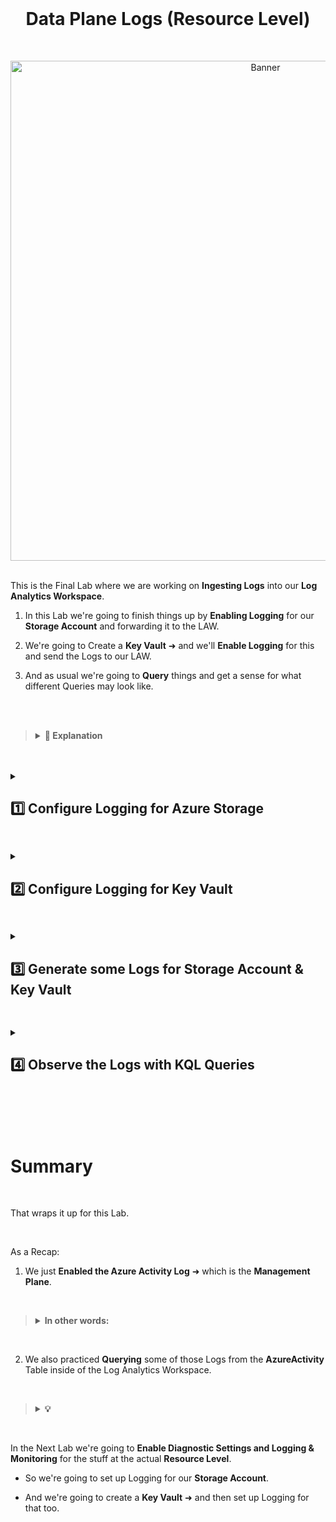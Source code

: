 <br>

<h1 align="center">Data Plane Logs (Resource Level)</h1>

<br>

<p align="center">
<img width="800" src="https://github.com/user-attachments/assets/12379f2a-d3fb-4095-bc75-e41de1bfbe3e" alt="Banner"/>
<br />

<br />

This is the Final Lab where we are working on **Ingesting Logs** into our **Log Analytics Workspace**.

1. In this Lab we're going to finish things up by **Enabling Logging** for our **Storage Account** and forwarding it to the LAW.

2. We're going to Create a **Key Vault** ➜ and we'll **Enable Logging** for this and send the Logs to our LAW.

3. And as usual we're going to **Query** things and get a sense for what different Queries may look like.

<br>

<br>

>   <details close> 
>   
> **<summary> 📝 Explanation</summary>**
> 
> <br>
> 
> This Lab is for bringing in Logs from the **Data Plane** (AKA the actual **Resources themselves**) into our Log Analytics Workspace.
> 
> <br>
>   
> Just as a Reminder for this graphic:
> 
> - We previously did Azure Tenant Level ➜ which is like the AAD Logs
> 
> - We did Activity Log ➜ which is Subscription Level (AKA the Management Plane)
> 
> - And now we're doing the actual Resource themselves:
> 
> ![azure portal](https://github.com/user-attachments/assets/2727e56c-f7ee-478b-99f3-ecbabe939fd6)
> 
> We already configured the Virtual Machines ➜ so we're just going to do our **Azure Storage Account** and **Key Vault** in this Lab.
> 
>   </details>

<br>

<br>

<details close> 
<summary> <h2> 1️⃣ Configure Logging for Azure Storage</h2> </summary>
<br>

> The first thing we're going to do is **Configure Logging** for our **Storage Account** that already exists in our Environment.
>
> We made a Storage Acount for our NSG flow Logs earlier, but the Logs are not enabled for it yet.
> 
> We'll do this by **Enabling Diagnostic Settings for Blob Storage**.

<br>

Inside the **Azure Portal** ➜ search for our **Storage Account** ```sacyberlab999```

![azure portal](https://github.com/user-attachments/assets/d48d3fb9-7a66-48f1-9850-65ef7de0f74c)

Then We'll scroll down and click on the **Diagnostic settings** blade:

![azure portal](https://github.com/user-attachments/assets/d48d3fb9-7a66-48f1-9850-65ef7de0f74c)

And we're going to Configure a Diagnostic Setting for the Blob Storage.

>   <details close> 
>   
> **<summary> 💡</summary>**
> 
> <br>
> 
> Basically, uploading files to the Storage Account, a text file for example, changing a text file or deleting it ➜ these actions will be logged here.
> 
> And this is the Data Plane for the Storage Account
> 
>   </details>

Click on **blob**:

![azure portal](https://github.com/user-attachments/assets/d48d3fb9-7a66-48f1-9850-65ef7de0f74c)

And then we'll ➕ **Add diagnostic setting**:

![azure portal](https://github.com/user-attachments/assets/d48d3fb9-7a66-48f1-9850-65ef7de0f74c)

- We can set up the **"Diagnostic setting name"** as ```ds-storage-account```

- For the **Logs’ Category Groups** ➜ select ☑️ **audit**

- **"Destination details"** ➜ check ☑️ **Send to Log analytics workspace** ➜ select ```LAW-Cyber-Lab-01```
    - ⚠️ Again ➜ Make sure it’s going to the correct one ➜ not the *DefaultWorkspace*

- Click 💾 Save

![azure portal](https://github.com/user-attachments/assets/d48d3fb9-7a66-48f1-9850-65ef7de0f74c)

The next thing we're going to do is Create an Azure Key Vault and Set Up Diagnostic Settings for it as well to send Logs into our LAW.

<br>

  </details>

<h2></h2>

<details close> 
<summary> <h2> 2️⃣ Configure Logging for Key Vault</h2> </summary>
<br>

> We're now going to Create a **Key Vault Instance**.
>
> We'll Configure Logging for our Key Vault by **Enabling Diagnostic Settings**.
> 
> Then we're going to **Add a Secret** to the Key Vault with a made up Password
>
> And finally we'll observe the Key in Key Vault

<br>

Back to the **Azure Portal** ➜ search for **Key Vault** ➜ and click on the **Create key vault** button

![azure portal](https://github.com/user-attachments/assets/d48d3fb9-7a66-48f1-9850-65ef7de0f74c)

- Select our **Resource group** ```RG-Cyber-Lab```

- For the **Key vault name** ➜ ⚠️ it has to be globally unique ➜ for example: ```akv-cyber-lab-9999```

- Put it in the same **Region** as everything else ➜ ```East US 2```

Click **Next**

![azure portal](https://github.com/user-attachments/assets/d48d3fb9-7a66-48f1-9850-65ef7de0f74c)

Under the **"Access configuration"** tab:

- For **Permission model** ➜ change it to ◉ **Vault access policy**

Click **Review + create**

![azure portal](https://github.com/user-attachments/assets/d48d3fb9-7a66-48f1-9850-65ef7de0f74c)

<br>

<h2></h2>

<br>

The next thing we're going to do is Create an Enterprise Secret

Open our **Key Vault** ```akv-cyber-lab-9999```

![azure portal](https://github.com/user-attachments/assets/d48d3fb9-7a66-48f1-9850-65ef7de0f74c)

Click on the **Secrets** blade ➜ and then ➕ **Generate/Import** to Create a New Secret:

![azure portal](https://github.com/user-attachments/assets/d48d3fb9-7a66-48f1-9850-65ef7de0f74c)

- You can **Name** the Secret ```Tenant-Global-Admin-Password``` for example:
    - ⚠️ This isn't the actual Password itself ➜ this is just the **Name** of the Password

- The actual Password is the **Secret value** ➜ for the sake of the lab we'll make it ```Cyberlab123!```

Then just click **Create**

![azure portal](https://github.com/user-attachments/assets/d48d3fb9-7a66-48f1-9850-65ef7de0f74c)

✅ We can confirm that the Secret was Successfully Created:

![azure portal](https://github.com/user-attachments/assets/d48d3fb9-7a66-48f1-9850-65ef7de0f74c)

<br>

<h2></h2>

<br>

We're now going to Enable **Diagnostic Settings** for **Key vault**

Inside our **Key Vault** ➜ click on the **Diagnostic settings** blade ➜ and then ➕ **Add diagnostic setting**:

![azure portal](https://github.com/user-attachments/assets/d48d3fb9-7a66-48f1-9850-65ef7de0f74c)

- We can name it ```ds-akv```

- For the **Logs’ Category Groups** ➜ select ☑️ **audit**

- **"Destination details"** ➜ check ☑️ **Send to Log analytics workspace** ➜ select ```LAW-Cyber-Lab-01```

- Click 💾 Save

![azure portal](https://github.com/user-attachments/assets/d48d3fb9-7a66-48f1-9850-65ef7de0f74c)

So now the Key Vault Logs should be forwarding to our Log Analytics Workspace.

<br>

<h2></h2>

<br>

We're going to Create another Secret:

- **Name** the Secret ```Super-Secret-Password-1``` for example:

- For the **Secret value** ➜ we can make it ```Cyberlab123!``` again

![azure portal](https://github.com/user-attachments/assets/d48d3fb9-7a66-48f1-9850-65ef7de0f74c)

Now we have 2 Password in our Key Vault:

![azure portal](https://github.com/user-attachments/assets/d48d3fb9-7a66-48f1-9850-65ef7de0f74c)

<br>

<h2></h2>

<br>

We can now click on the ```Super-Secret-Password-1``` Secret to observe it:

![azure portal](https://github.com/user-attachments/assets/d48d3fb9-7a66-48f1-9850-65ef7de0f74c)

![azure portal](https://github.com/user-attachments/assets/d48d3fb9-7a66-48f1-9850-65ef7de0f74c)

Then we'll click on the **"Show Secret Value"** Button:

![azure portal](https://github.com/user-attachments/assets/d48d3fb9-7a66-48f1-9850-65ef7de0f74c)

And the Secret Value / Password is revealed:

![azure portal](https://github.com/user-attachments/assets/d48d3fb9-7a66-48f1-9850-65ef7de0f74c)

✅ The act of going to this page and **Show the Secret** should have **Created a Log** which will be forwarded to our LAW.

<br>

  </details>

<h2></h2>

<details close> 
<summary> <h2> 3️⃣ Generate some Logs for Storage Account & Key Vault</h2> </summary>
<br>

> The next step is to **Generate some Logs** for the **Blob Storage**.
>
> We'll **Upload a Text File** to the Blob Storage Account ➜ and that should **Create Log**s that we can actually **Query and Observe**.
> 

<br>

We'll go back to the **Azure Portal** ➜ open our **Storage Account**:

![azure portal](https://github.com/user-attachments/assets/d48d3fb9-7a66-48f1-9850-65ef7de0f74c)

Click on the **Containers** blade ➜ and ➕ **Container** to create a new Container

- Name it ```test``` ➜ and click **Create**

![azure portal](https://github.com/user-attachments/assets/d48d3fb9-7a66-48f1-9850-65ef7de0f74c)

<br>

>   <details close> 
>   
> **<summary> 💡</summary>**
> 
> For all intents and purposes here: you can think of Containers as a top-level folder inside of your Storage Account.
> 
>   </details>

So we created a Container called ```test```:

![azure portal](https://github.com/user-attachments/assets/d48d3fb9-7a66-48f1-9850-65ef7de0f74c)

And inside of our new Container ➜ we'll ↑ **Upload** a random Text File from our Computer:

![azure portal](https://github.com/user-attachments/assets/d48d3fb9-7a66-48f1-9850-65ef7de0f74c)

✅ The act of **Uploading a Blob File** into our **Storage Account** is going to **Create Data Plane Logs** that our **Diagnosting Setting** (which we created earlier) should send to our LAW.

<br>

<h2></h2>

<br>

> We're now going to **Generate some Logs** for the **Key Vault**.
>
> To do so we will **Observe the Secret** inside of the Key Vault.
> 

<br>

We're going to Create another Secret:

- **Name** the Secret ```Super-Secret-Password-1``` for example

- For the **Secret value** ➜ we can make it ```Cyberlab123!``` again

![azure portal](https://github.com/user-attachments/assets/d48d3fb9-7a66-48f1-9850-65ef7de0f74c)

Now we have 2 Password in our Key Vault:

![azure portal](https://github.com/user-attachments/assets/d48d3fb9-7a66-48f1-9850-65ef7de0f74c)

We can now click on the ```Super-Secret-Password-1``` Secret to observe it:

![azure portal](https://github.com/user-attachments/assets/d48d3fb9-7a66-48f1-9850-65ef7de0f74c)

![azure portal](https://github.com/user-attachments/assets/d48d3fb9-7a66-48f1-9850-65ef7de0f74c)

Then we'll click on the **"Show Secret Value"** Button:

![azure portal](https://github.com/user-attachments/assets/d48d3fb9-7a66-48f1-9850-65ef7de0f74c)

And the Secret Value / Password is revealed:

![azure portal](https://github.com/user-attachments/assets/d48d3fb9-7a66-48f1-9850-65ef7de0f74c)

✅ The act of going to this page and **Show the Secret** should have **Created a Log** which will be forwarded to our LAW.

<br>

  </details>

<h2></h2>

<details close> 
<summary> <h2> 4️⃣ Observe the Logs with KQL Queries</h2> </summary>
<br>

















<br>

<br>

<br>

<br>

<br>

<br>

<br>



<br>

<h2></h2>

  </details>

<br>

<br>

<br>

<br>

# Summary

<br>

That wraps it up for this Lab.

<br>

As a Recap:

1. We just **Enabled the Azure Activity Log** ➜ which is the **Management Plane**.

<br>

>   <details close> 
> 
> **<summary> In other words:</summary>**
> 
> - Just clicking around and doing stuff on the Portal ➜ instead of the Logs just remaining in the **Azure Monitor Activity Log** ➜ we are forwarding them to the LAW.
> 
>   </details>

<br>

2. We also practiced **Querying** some of those Logs from the **AzureActivity** Table inside of the Log Analytics Workspace.

<br>

>   <details close> 
>   
> **<summary> 💡</summary>**
> 
> Ultimately ➜ after we Ingest all of the Logs into the Log Analytics Workspace:
>     
> - We're going to use **Microsoft Sentinel** to do Automated Queries and Spin-up Alerts based on different Logs that it finds.<br>
> 
>   </details>

<br>

In the Next Lab we're going to **Enable Diagnostic Settings and Logging & Monitoring** for the stuff at the actual **Resource Level**.

- So we're going to set up Logging for our **Storage Account**.

- And we're going to create a **Key Vault** ➜ and then set up Logging for that too.


<br />

<br />

<br />  

<br /> 

<br />

<br />  

<br /> 

<br />

<br />

 
